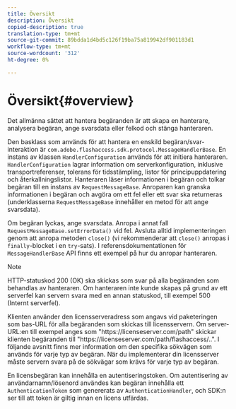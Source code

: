 ```yaml
---
title: Översikt
description: Översikt
copied-description: true
translation-type: tm+mt
source-git-commit: 89bdda1d4bd5c126f19ba75a819942df901183d1
workflow-type: tm+mt
source-wordcount: '312'
ht-degree: 0%

---
```



# Översikt{#overview}

Det allmänna sättet att hantera begäranden är att skapa en hanterare, analysera begäran, ange svarsdata eller felkod och stänga hanteraren.

Den basklass som används för att hantera en enskild begäran/svar-interaktion är `com.adobe.flashaccess.sdk.protocol.MessageHandlerBase`. En instans av klassen `HandlerConfiguration` används för att initiera hanteraren. `HandlerConfiguration` lagrar information om serverkonfiguration, inklusive transportreferenser, tolerans för tidsstämpling, listor för principuppdatering och återkallningslistor. Hanteraren läser informationen i begäran och tolkar begäran till en instans av  `RequestMessageBase`. Anroparen kan granska informationen i begäran och avgöra om ett fel eller ett svar ska returneras (underklasserna `RequestMessageBase` innehåller en metod för att ange svarsdata).

Om begäran lyckas, ange svarsdata. Anropa i annat fall `RequestMessageBase.setErrorData()` vid fel. Avsluta alltid implementeringen genom att anropa metoden `close()` (vi rekommenderar att `close()` anropas i `finally`-blocket i en `try`-sats). I referensdokumentationen för `MessageHandlerBase` API finns ett exempel på hur du anropar hanteraren.

>[!NOTE]
>
>HTTP-statuskod 200 (OK) ska skickas som svar på alla begäranden som behandlas av hanteraren. Om hanteraren inte kunde skapas på grund av ett serverfel kan servern svara med en annan statuskod, till exempel 500 (Internt serverfel).

Klienten använder den licensserveradress som angavs vid paketeringen som bas-URL för alla begäranden som skickas till licensservern. Om server-URL:en till exempel anges som &quot;ht<span></span>tps://licenseserver.com/path&quot; skickar klienten begäranden till &quot;ht<span></span>tps://licenseserver.com/path/flashaccess/..&quot;. I följande avsnitt finns mer information om den specifika sökvägen som används för varje typ av begäran. När du implementerar din licensserver måste servern svara på de sökvägar som krävs för varje typ av begäran.

En licensbegäran kan innehålla en autentiseringstoken. Om autentisering av användarnamn/lösenord användes kan begäran innehålla ett `AuthenticationToken` som genererats av `AuthenticationHandler`, och SDK:n ser till att token är giltig innan en licens utfärdas.
